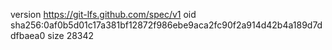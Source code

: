 version https://git-lfs.github.com/spec/v1
oid sha256:0af0b5d01c17a381bf12872f986ebe9aca2fc90f2a914d42b4a189d7ddfbaea0
size 28342
